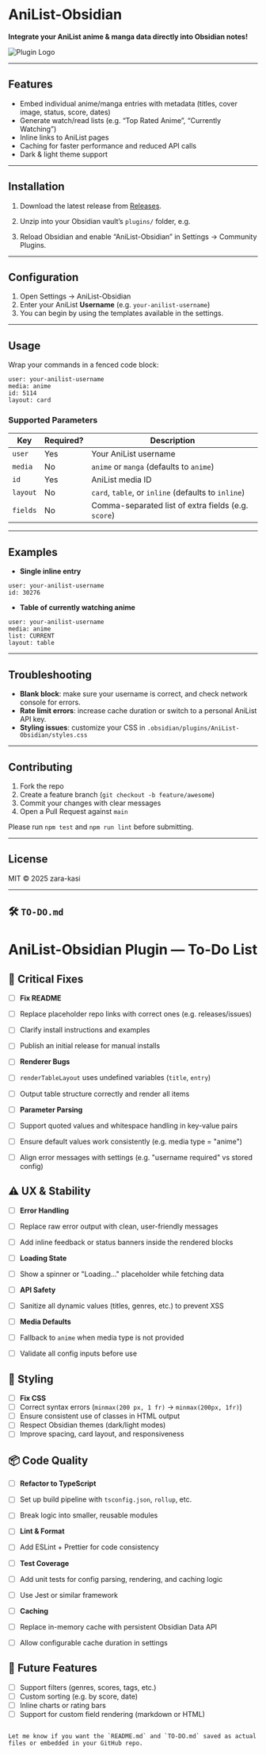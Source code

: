 
# AniList-Obsidian

**Integrate your AniList anime & manga data directly into Obsidian notes!**

![Plugin Logo](assets/icon.png)

---

## Features

- Embed individual anime/manga entries with metadata (titles, cover image, status, score, dates)  
- Generate watch/read lists (e.g. “Top Rated Anime”, “Currently Watching”)  
- Inline links to AniList pages  
- Caching for faster performance and reduced API calls  
- Dark & light theme support  

---

## Installation

1. Download the latest release from [Releases](https://github.com/zara-kasi/AniList-Obsidian/releases).  
2. Unzip into your Obsidian vault’s `plugins/` folder, e.g.  

3. Reload Obsidian and enable “AniList-Obsidian” in Settings → Community Plugins.

---

## Configuration

1. Open Settings → AniList-Obsidian  
2. Enter your AniList **Username** (e.g. `your-anilist-username`)  
3. You can begin by using the templates available in the settings.

---

## Usage

Wrap your commands in a fenced code block:



```anilist
user: your-anilist-username
media: anime
id: 5114
layout: card
```



### Supported Parameters

| Key      | Required? | Description                                          |
|----------|-----------|------------------------------------------------------|
| `user`   | Yes       | Your AniList username                                |
| `media`  | No        | `anime` or `manga` (defaults to `anime`)             |
| `id`     | Yes       | AniList media ID                                     |
| `layout` | No        | `card`, `table`, or `inline` (defaults to `inline`)  |
| `fields` | No        | Comma-separated list of extra fields (e.g. `score`)  |

---

## Examples

- **Single inline entry**  


```anilist
user: your-anilist-username
id: 30276
```



- **Table of currently watching anime**  


```anilist
user: your-anilist-username
media: anime
list: CURRENT
layout: table
```

---

## Troubleshooting

- **Blank block**: make sure your username is correct, and check network console for errors.  
- **Rate limit errors**: increase cache duration or switch to a personal AniList API key.  
- **Styling issues**: customize your CSS in `.obsidian/plugins/AniList-Obsidian/styles.css`

---

## Contributing

1. Fork the repo  
2. Create a feature branch (`git checkout -b feature/awesome`)  
3. Commit your changes with clear messages  
4. Open a Pull Request against `main`  

Please run `npm test` and `npm run lint` before submitting.

---

## License

MIT © 2025 zara-kasi

---

## 🛠️ `TO-DO.md`


# AniList-Obsidian Plugin — To-Do List

## 🔧 Critical Fixes

- [ ] **Fix README**
- [ ] Replace placeholder repo links with correct ones (e.g. releases/issues)
- [ ] Clarify install instructions and examples
- [ ] Publish an initial release for manual installs

- [ ] **Renderer Bugs**
- [ ] `renderTableLayout` uses undefined variables (`title`, `entry`)
- [ ] Output table structure correctly and render all items

- [ ] **Parameter Parsing**
- [ ] Support quoted values and whitespace handling in key-value pairs
- [ ] Ensure default values work consistently (e.g. media type = "anime")
- [ ] Align error messages with settings (e.g. "username required" vs stored config)

## ⚠️ UX & Stability

- [ ] **Error Handling**
- [ ] Replace raw error output with clean, user-friendly messages
- [ ] Add inline feedback or status banners inside the rendered blocks

- [ ] **Loading State**
- [ ] Show a spinner or "Loading..." placeholder while fetching data

- [ ] **API Safety**
- [ ] Sanitize all dynamic values (titles, genres, etc.) to prevent XSS

- [ ] **Media Defaults**
- [ ] Fallback to `anime` when media type is not provided
- [ ] Validate all config inputs before use

## 🎨 Styling

- [ ] **Fix CSS**
- [ ] Correct syntax errors (`minmax(200 px, 1 fr)` → `minmax(200px, 1fr)`)
- [ ] Ensure consistent use of classes in HTML output
- [ ] Respect Obsidian themes (dark/light modes)
- [ ] Improve spacing, card layout, and responsiveness

## 📦 Code Quality

- [ ] **Refactor to TypeScript**
- [ ] Set up build pipeline with `tsconfig.json`, `rollup`, etc.
- [ ] Break logic into smaller, reusable modules

- [ ] **Lint & Format**
- [ ] Add ESLint + Prettier for code consistency

- [ ] **Test Coverage**
- [ ] Add unit tests for config parsing, rendering, and caching logic
- [ ] Use Jest or similar framework

- [ ] **Caching**
- [ ] Replace in-memory cache with persistent Obsidian Data API
- [ ] Allow configurable cache duration in settings

## 🚀 Future Features

- [ ] Support filters (genres, scores, tags, etc.)
- [ ] Custom sorting (e.g. by score, date)
- [ ] Inline charts or rating bars
- [ ] Support for custom field rendering (markdown or HTML)
```

Let me know if you want the `README.md` and `TO-DO.md` saved as actual files or embedded in your GitHub repo.
````
